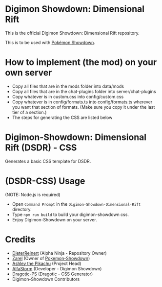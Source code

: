 # Digimon Showdown: Dimensional Rift

This is the official Digimon Showdown: Dimensional Rift repository.

This is to be used with [Pokémon Showdown](https://github.com/smogon/Pokemon-Showdown).

# How to implement (the mod) on your own server

- Copy all files that are in the mods folder into data/mods
- Copy all files that are in the chat-plugins folder into server/chat-plugins
- Copy whatever is in custom.css into config/custom.css
- Copy whatever is in config/formats.ts into config/formats.ts wherever you want that section of formats. (Make sure you copy it under the last tier of a section.)
- The steps for generating the CSS are listed below

# Digimon-Showdown: Dimensional Rift (DSDR) - CSS
Generates a basic CSS template for DSDR.

# (DSDR-CSS) Usage
(NOTE: Node.js is required)
- Open `Command Prompt` in the `Digimon-Showdown-Dimensional-Rift` directory.
- Type `npm run build` to build your digimon-showdown css.
- Enjoy Digimon-Showdown on your server.

# Credits
- [DieterReinert](https://github.com/DieterReinert) (Alpha Ninja - Repository Owner)
- [Zarel](https://github.com/Zarel/) (Owner of [Pokemon-Showdown](https://github.com/Zarel/Pokemon-Showdown))
- [Ashley the Pikachu](https://github.com/AshleyPikachu) (Project Head)
- [AlfaStorm](https://github.com/AlphaWind) (Developer - Digimon Showdown)
- [Dragotic-PS](https://github.com/Dragotic-PS) (Dragotic - CSS Generator)
- Digimon-Showdown Contributors
